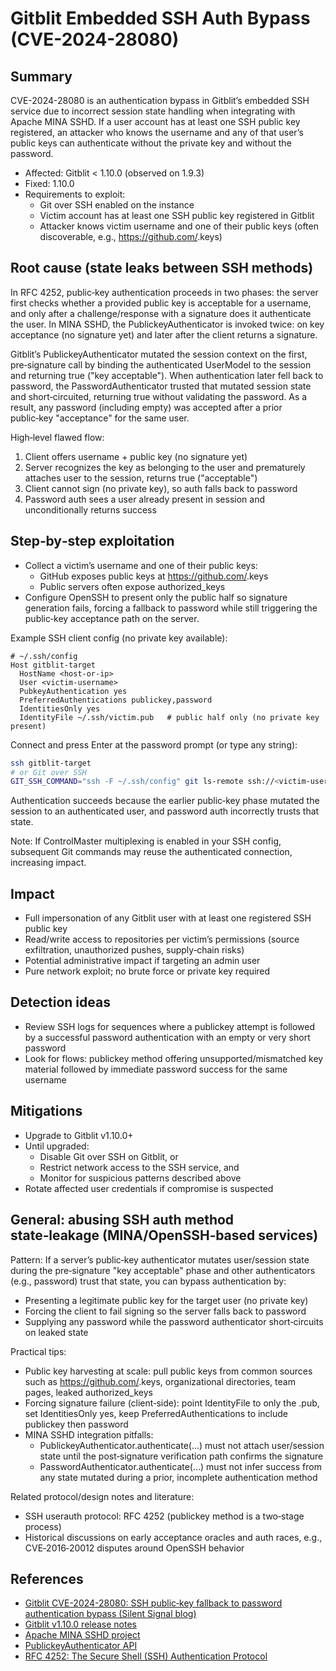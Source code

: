 # Gitblit Embedded SSH Auth Bypass (CVE-2024-28080)

## Summary

CVE-2024-28080 is an authentication bypass in Gitblit’s embedded SSH service due to incorrect session state handling when integrating with Apache MINA SSHD. If a user account has at least one SSH public key registered, an attacker who knows the username and any of that user’s public keys can authenticate without the private key and without the password.

- Affected: Gitblit < 1.10.0 (observed on 1.9.3)
- Fixed: 1.10.0
- Requirements to exploit:
  - Git over SSH enabled on the instance
  - Victim account has at least one SSH public key registered in Gitblit
  - Attacker knows victim username and one of their public keys (often discoverable, e.g., https://github.com/<username>.keys)

## Root cause (state leaks between SSH methods)

In RFC 4252, public‑key authentication proceeds in two phases: the server first checks whether a provided public key is acceptable for a username, and only after a challenge/response with a signature does it authenticate the user. In MINA SSHD, the PublickeyAuthenticator is invoked twice: on key acceptance (no signature yet) and later after the client returns a signature.

Gitblit’s PublickeyAuthenticator mutated the session context on the first, pre‑signature call by binding the authenticated UserModel to the session and returning true ("key acceptable"). When authentication later fell back to password, the PasswordAuthenticator trusted that mutated session state and short‑circuited, returning true without validating the password. As a result, any password (including empty) was accepted after a prior public‑key "acceptance" for the same user.

High‑level flawed flow:

1) Client offers username + public key (no signature yet)
2) Server recognizes the key as belonging to the user and prematurely attaches user to the session, returns true ("acceptable")
3) Client cannot sign (no private key), so auth falls back to password
4) Password auth sees a user already present in session and unconditionally returns success

## Step‑by‑step exploitation

- Collect a victim’s username and one of their public keys:
  - GitHub exposes public keys at https://github.com/<username>.keys
  - Public servers often expose authorized_keys
- Configure OpenSSH to present only the public half so signature generation fails, forcing a fallback to password while still triggering the public‑key acceptance path on the server.

Example SSH client config (no private key available):

```sshconfig
# ~/.ssh/config
Host gitblit-target
  HostName <host-or-ip>
  User <victim-username>
  PubkeyAuthentication yes
  PreferredAuthentications publickey,password
  IdentitiesOnly yes
  IdentityFile ~/.ssh/victim.pub   # public half only (no private key present)
```

Connect and press Enter at the password prompt (or type any string):

```bash
ssh gitblit-target
# or Git over SSH
GIT_SSH_COMMAND="ssh -F ~/.ssh/config" git ls-remote ssh://<victim-username>@<host>/<repo.git>
```

Authentication succeeds because the earlier public‑key phase mutated the session to an authenticated user, and password auth incorrectly trusts that state.

Note: If ControlMaster multiplexing is enabled in your SSH config, subsequent Git commands may reuse the authenticated connection, increasing impact.

## Impact

- Full impersonation of any Gitblit user with at least one registered SSH public key
- Read/write access to repositories per victim’s permissions (source exfiltration, unauthorized pushes, supply‑chain risks)
- Potential administrative impact if targeting an admin user
- Pure network exploit; no brute force or private key required

## Detection ideas

- Review SSH logs for sequences where a publickey attempt is followed by a successful password authentication with an empty or very short password
- Look for flows: publickey method offering unsupported/mismatched key material followed by immediate password success for the same username

## Mitigations

- Upgrade to Gitblit v1.10.0+
- Until upgraded:
  - Disable Git over SSH on Gitblit, or
  - Restrict network access to the SSH service, and
  - Monitor for suspicious patterns described above
- Rotate affected user credentials if compromise is suspected

## General: abusing SSH auth method state‑leakage (MINA/OpenSSH‑based services)

Pattern: If a server’s public‑key authenticator mutates user/session state during the pre‑signature "key acceptable" phase and other authenticators (e.g., password) trust that state, you can bypass authentication by:

- Presenting a legitimate public key for the target user (no private key)
- Forcing the client to fail signing so the server falls back to password
- Supplying any password while the password authenticator short‑circuits on leaked state

Practical tips:

- Public key harvesting at scale: pull public keys from common sources such as https://github.com/<username>.keys, organizational directories, team pages, leaked authorized_keys
- Forcing signature failure (client‑side): point IdentityFile to only the .pub, set IdentitiesOnly yes, keep PreferredAuthentications to include publickey then password
- MINA SSHD integration pitfalls:
  - PublickeyAuthenticator.authenticate(...) must not attach user/session state until the post‑signature verification path confirms the signature
  - PasswordAuthenticator.authenticate(...) must not infer success from any state mutated during a prior, incomplete authentication method

Related protocol/design notes and literature:
- SSH userauth protocol: RFC 4252 (publickey method is a two‑stage process)
- Historical discussions on early acceptance oracles and auth races, e.g., CVE‑2016‑20012 disputes around OpenSSH behavior

## References

- [Gitblit CVE-2024-28080: SSH public‑key fallback to password authentication bypass (Silent Signal blog)](https://blog.silentsignal.eu/2025/06/14/gitblit-cve-CVE-2024-28080/)
- [Gitblit v1.10.0 release notes](https://github.com/gitblit-org/gitblit/releases/tag/v1.10.0)
- [Apache MINA SSHD project](https://mina.apache.org/sshd-project/)
- [PublickeyAuthenticator API](https://svn.apache.org/repos/infra/websites/production/mina/content/sshd-project/apidocs/org/apache/sshd/server/auth/pubkey/PublickeyAuthenticator.html)
- [RFC 4252: The Secure Shell (SSH) Authentication Protocol](https://datatracker.ietf.org/doc/html/rfc4252)

